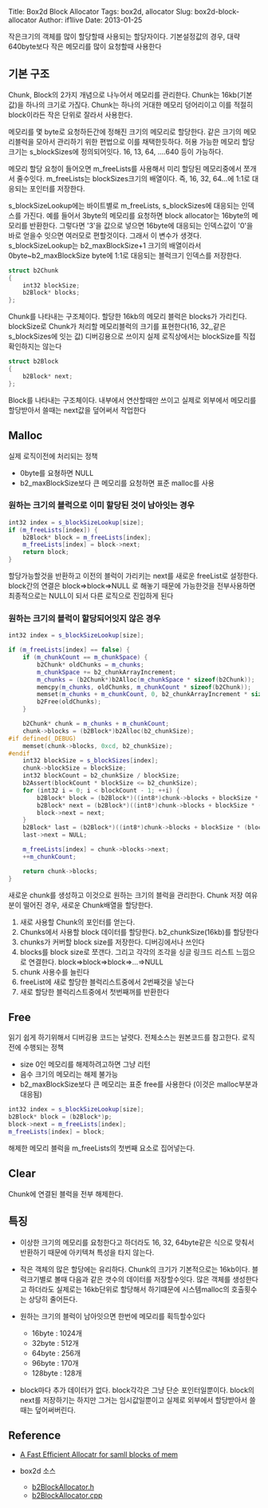 Title: Box2d Block Allocator
Tags: box2d, allocator
Slug: box2d-block-allocator
Author: if1live
Date: 2013-01-25

작은크기의 객체를 많이 할당할때 사용되는 할당자이다. 기본설정값의 경우, 대략 640byte보다 작은 메모리를 많이 요청할때 사용한다

## 기본 구조
Chunk, Block의 2가지 개념으로 나누어서 메모리를 관리한다. Chunk는 16kb(기본값)을 하나의 크기로 가짆다. Chunk는 하나의 거대한 메모리 덩어리이고 이를 적절히 block이라든 작은 단위로 잘라서 사용한다.

메모리를 몇 byte로 요청하든간에 정해진 크기의 메모리로 할당한다. 같은 크기의 메모리블럭을 모아서 관리하기 위한 편법으로 이를 채택한듯하다. 허용 가능한 메모리 할당 크기는 s_blockSizes에 정의되어잇다. 16, 13, 64, ....640 등이 가능하다.

메모리 할당 요청이 들어오면 m_freeLists를 사용해서 미리 할당된 메모리중에서 쪼개서 줄수잇다. m_freeLists는 blockSizes크기의 배열이다. 즉, 16, 32, 64...에 1:1로 대응되는 포인터를 저장한다.

s_blockSizeLookup에는 바이트별로 m_freeLists, s_blockSizes에 대응되는 인덱스를 가진다. 예를 들어서 3byte의 메모리를 요청하면 block allocator는 16byte의 메모리를 반환한다. 그렇다면 '3'을 값으로 넣으면 16byte에 대응되는 인덱스값이 '0'을 바로 얻을수 잇으면 여러모로 편할것이다. 그래서 이 변수가 생겻다. s_blockSizeLookup는 b2_maxBlockSize+1 크기의 배열이라서 0byte~b2_maxBlockSize byte에 1:1로 대응되는 블럭크기 인덱스를 저장한다.


```cpp
struct b2Chunk
{
	int32 blockSize;
	b2Block* blocks;
};
```
Chunk를 나타내는 구조체이다. 할당한 16kb의 메모리 블럭은 blocks가 가리킨다. blockSize로 Chunk가 처리할 메모리블럭의 크기를 표현한다(16, 32,,같은 s_blockSizes에 잇는 값) 디버깅용으로 쓰이지 실제 로직상에서는 blockSize를 직접 확인하지는 않는다

```cpp
struct b2Block
{
	b2Block* next;
};
```
Block를 나타내는 구조체이다. 내부에서 연산할때만 쓰이고 실제로 외부에서 메모리를 할당받아서 쓸때는 next값을 덮어써서 작업한다

## Malloc 
실제 로직이전에 처리되는 정책

* 0byte를 요쳥하면 NULL
* b2_maxBlockSize보다 큰 메모리를 요청하면 표준 malloc를 사용
  
### 원하는 크기의 블럭으로 이미 할당된 것이 남아잇는 경우
```cpp
int32 index = s_blockSizeLookup[size];
if (m_freeLists[index]) {
	b2Block* block = m_freeLists[index];
	m_freeLists[index] = block->next;
	return block;
}
```
할당가능할것을 반환하고 이전의 블럭이 가리키는 next를 새로운 freeList로 설정한다. block간의 연결은 block=>block=>NULL 로 해놓기 때문에 가능한것을 전부사용하면 최종적으로는 NULL이 되서 다른 로직으로 진입하게 된다

### 원하는 크기의 블럭이 할당되어잇지 않은 경우
```cpp
int32 index = s_blockSizeLookup[size];

if (m_freeLists[index] == false) {
	if (m_chunkCount == m_chunkSpace) {
		b2Chunk* oldChunks = m_chunks;
		m_chunkSpace += b2_chunkArrayIncrement;
		m_chunks = (b2Chunk*)b2Alloc(m_chunkSpace * sizeof(b2Chunk));
		memcpy(m_chunks, oldChunks, m_chunkCount * sizeof(b2Chunk));
		memset(m_chunks + m_chunkCount, 0, b2_chunkArrayIncrement * sizeof(b2Chunk));
		b2Free(oldChunks);
	}

	b2Chunk* chunk = m_chunks + m_chunkCount;
	chunk->blocks = (b2Block*)b2Alloc(b2_chunkSize);
#if defined(_DEBUG)
	memset(chunk->blocks, 0xcd, b2_chunkSize);
#endif
	int32 blockSize = s_blockSizes[index];
	chunk->blockSize = blockSize;
	int32 blockCount = b2_chunkSize / blockSize;
	b2Assert(blockCount * blockSize <= b2_chunkSize);
	for (int32 i = 0; i < blockCount - 1; ++i) {
		b2Block* block = (b2Block*)((int8*)chunk->blocks + blockSize * i);
		b2Block* next = (b2Block*)((int8*)chunk->blocks + blockSize * (i + 1));
		block->next = next;
	}
	b2Block* last = (b2Block*)((int8*)chunk->blocks + blockSize * (blockCount - 1));
	last->next = NULL;

	m_freeLists[index] = chunk->blocks->next;
	++m_chunkCount;

	return chunk->blocks;
}
```

새로운 chunk를 생성하고 이것으로 원하는 크기의 블럭을 관리한다. Chunk 저장 여유분이 떨어진 경우, 새로운 Chunk배열을 할당한다.

1. 새로 사용할 Chunk의 포인터를 얻는다.
2. Chunks에서 사용할 block 데이터를 할당한다. b2_chunkSize(16kb)를 할당한다
3. chunks가 커버할 block size를 저장한다. 디버깅에서나 쓰인다
4. blocks를 block size로 쪼갠다. 그리고 각각의 조각을 싱글 링크드 리스트 느낌으로 연결한다. block=>block=>block=>...=>NULL
5. chunk 사용수를 늘린다
6. freeList에 새로 할당한 블럭리스트중에서 2번째것을 넣는다
7. 새로 할당한 블럭리스트중에서 첫번째꺼를 반환한다

## Free
읽기 쉽게 하기위해서 디버깅용 코드는 날렷다. 전체소스는 원본코드를 참고한다.
로직전에 수행되는 정책

* size 0인 메모리를 해제하려고하면 그냥 리턴
* 음수 크기의 메모리는 해제 불가능
* b2_maxBlockSize보다 큰 메모리는 표준 free를 사용한다 (이것은 malloc부분과 대응됨)
  
```cpp
int32 index = s_blockSizeLookup[size];
b2Block* block = (b2Block*)p;
block->next = m_freeLists[index];
m_freeLists[index] = block;
```
해제한 메모리 블럭을 m_freeLists의 첫번째 요소로 집어넣는다.

##  Clear
Chunk에 연결된 블럭을 전부 해제한다.

## 특징 
* 이상한 크기의 메모리를 요청한다고 하더라도 16, 32, 64byte같은 식으로 맞춰서 반환하기 때문에 아키텍쳐 특성을 타지 않는다.
* 작은 객체의 많은 할당에는 유리하다. Chunk의 크기가 기본적으로는 16kb이다. 블럭크기별로 볼때 다음과 같은 갯수의 데이터를 저장할수잇다. 많은 객체를 생성한다고 하더라도 실제로는 16kb단위로 할당해서 하기떄문에 시스템malloc의 호출횟수는 상당히 줄어든다.
*  원하는 크기의 블럭이 남아잇으면 한번에 메모리를 획득할수있다
	* 16byte : 1024개 
	* 32byte : 512개 
	* 64byte : 256개 
	* 96byte : 170개 
	* 128byte : 128개 

* block마다 추가 데이터가 없다. block각각은 그냥 단순 포인터일뿐이다. block의 next를 저장하기는 하지만 그거는 임시값일뿐이고 실제로 외부에서 할당받아서 쓸때는 덮어써버린다.
  
## Reference
* [A Fast Efficient Allocatr for samll blocks of mem][1]
* box2d 소스
    * [b2BlockAllocator.h][2]
	* [b2BlockAllocator.cpp][3]

  [1]: http://www.codeproject.com/Articles/17060/A-Fast-Efficient-Allocator-for-Small-Blocks-of-Mem
  [2]: http://code.google.com/p/box2d/source/browse/trunk/Box2D/Box2D/Common/b2BlockAllocator.h
  [3]: http://code.google.com/p/box2d/source/browse/trunk/Box2D/Box2D/Common/b2BlockAllocator.cpp

